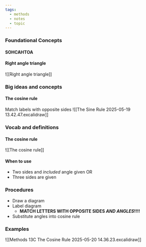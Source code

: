 ```yaml
---
tags:
  - methods
  - notes
  - topic
---
```

### Foundational Concepts
#### SOHCAHTOA
#### Right angle triangle
![[Right angle triangle]]

### Big ideas and concepts
#### The cosine rule
Match labels with opposite sides
![[The Sine Rule 2025-05-19 13.42.47.excalidraw]]
### Vocab and definitions
#### The cosine rule
![[The cosine rule]]

#### When to use
- Two sides and *included* angle given 
OR
- Three sides are given
### Procedures
- Draw a diagram
- Label diagram
	- **MATCH LETTERS WITH OPPOSITE SIDES *AND ANGLES*!!!!**
- Substitute angles into cosine rule
### Examples
![[Methods 13C The Cosine Rule 2025-05-20 14.36.23.excalidraw]]